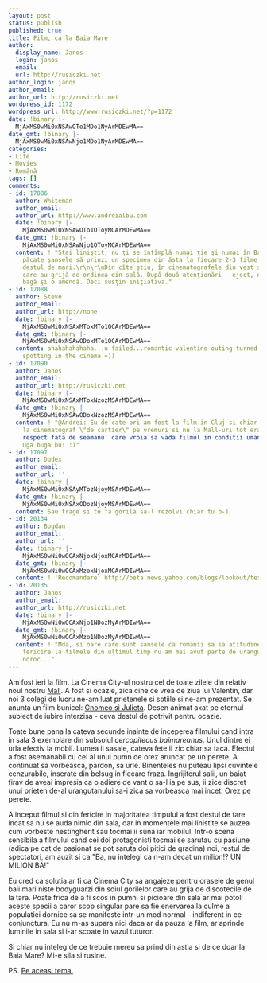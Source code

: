 ```yaml
---
layout: post
status: publish
published: true
title: Film, ca la Baia Mare
author:
  display_name: Janos
  login: janos
  email: 
  url: http://rusiczki.net
author_login: janos
author_email: 
author_url: http://rusiczki.net
wordpress_id: 1172
wordpress_url: http://www.rusiczki.net/?p=1172
date: !binary |-
  MjAxMS0wMi0xNSAwOTo1MDo1NyArMDEwMA==
date_gmt: !binary |-
  MjAxMS0wMi0xNSAwNjo1MDo1NyArMDEwMA==
categories:
- Life
- Movies
- Română
tags: []
comments:
- id: 17086
  author: Whiteman
  author_email: 
  author_url: http://www.andreialbu.com
  date: !binary |-
    MjAxMS0wMi0xNSAwOTo1OToyMCArMDEwMA==
  date_gmt: !binary |-
    MjAxMS0wMi0xNSAwNjo1OToyMCArMDEwMA==
  content: ! "Stai liniştit, nu ţi se întîmplă numai ţie şi numai în Baia Mare. Din
    păcate şansele să prinzi un specimen din ăsta la fiecare 2-3 filme privite sînt
    destul de mari.\r\n\r\nDin cîte ştiu, în cinematografele din vest sînt oameni
    care au grijă de ordinea din sală. După două atenţionări - eject, eventual îţi
    bagă şi o amendă. Deci susţin iniţiativa."
- id: 17088
  author: Steve
  author_email: 
  author_url: http://none
  date: !binary |-
    MjAxMS0wMi0xNSAxMToxMTo1OCArMDEwMA==
  date_gmt: !binary |-
    MjAxMS0wMi0xNSAwODoxMTo1OCArMDEwMA==
  content: ahahahahahaha...u failed...romantic valentine outing turned into neanderthal
    spotting in the cinema =))
- id: 17090
  author: Janos
  author_email: 
  author_url: http://rusiczki.net
  date: !binary |-
    MjAxMS0wMi0xNSAxMToxNzozMSArMDEwMA==
  date_gmt: !binary |-
    MjAxMS0wMi0xNSAwODoxNzozMSArMDEwMA==
  content: ! "@Andrei: Eu de cate ori am fost la film in Cluj si chiar daca am fost
    la cinematograf \"de cartier\" pe vremuri si nu la Mall-uri tot era liniste si
    respect fata de seamanu' care vroia sa vada filmul in conditii umane.\r\n@Steve:
    Uga buga bu! :)"
- id: 17097
  author: Dudex
  author_email: 
  author_url: ''
  date: !binary |-
    MjAxMS0wMi0xNSAyMTozNjoyMSArMDEwMA==
  date_gmt: !binary |-
    MjAxMS0wMi0xNSAxODozNjoyMSArMDEwMA==
  content: Sau trage si te fa gorila sa-l rezolvi chiar tu b-)
- id: 20134
  author: Bogdan
  author_email: 
  author_url: ''
  date: !binary |-
    MjAxMS0wNi0wOCAxNjoxNjoxMCArMDIwMA==
  date_gmt: !binary |-
    MjAxMS0wNi0wOCAxMzoxNjoxMCArMDIwMA==
  content: ! 'Recomandare: http://beta.news.yahoo.com/blogs/lookout/texas-movie-theater-makes-example-psa-texting-audience-170925090.html'
- id: 20135
  author: Janos
  author_email: 
  author_url: http://rusiczki.net
  date: !binary |-
    MjAxMS0wNi0wOCAxNjo1NDozMyArMDIwMA==
  date_gmt: !binary |-
    MjAxMS0wNi0wOCAxMzo1NDozMyArMDIwMA==
  content: ! "Mda, si oare care sunt sansele ca romanii sa ia atitudine de genul?\r\n\r\nDin
    fericire la filmele din ultimul timp nu am mai avut parte de urangutani. O fi
    noroc..."
---
```

<p>Am fost ieri la film. La Cinema City-ul nostru cel de toate zilele din relativ noul nostru <a href="http://goldplaza.ro/">Mall</a>. A fost si ocazie, zica cine ce vrea de ziua lui Valentin, dar noi 3 colegi de lucru ne-am luat prietenele si sotiile si ne-am prezentat. Se anunta un film bunicel: <a href="http://www.imdb.com/title/tt0377981/">Gnomeo si Julieta</a>. Desen animat axat pe eternul subiect de iubire interzisa - ceva destul de potrivit pentru ocazie.</p>
<p>Toate bune pana la cateva secunde inainte de inceperea filmului cand intra in sala 3 exemplare din subsoiul <em>cercopitecus baimareanus</em>. Unul dintre ei urla efectiv la mobil. Lumea ii sasaie, cateva fete ii zic chiar sa taca. Efectul a fost asemanabil cu cel al unui pumn de orez aruncat pe un perete. A continuat sa vorbeasca, pardon, sa urle. Binenteles nu puteau lipsi cuvintele cenzurabile, inserate din belsug in fiecare fraza. Ingrijitorul salii, un baiat firav de aveai impresia ca o adiere de vant o sa-l ia pe sus, ii zice discret unui prieten de-al urangutanului sa-i zica sa vorbeasca mai incet. Orez pe perete.</p>
<p>A inceput filmul si din fericire in majoritatea timpului a fost destul de tare incat sa nu se auda nimic din sala, dar in momentele mai linistite se auzea cum vorbeste nestingherit sau tocmai ii suna iar mobilul. Intr-o scena sensibila a filmului cand cei doi protagonisti tocmai se sarutau cu pasiune (adica pe cat de pasionat se pot saruta doi pitici de gradina) noi, restul de spectatori, am auzit si ca "Ba, nu intelegi ca n-am decat un milion!? UN MILION BA!"</p>
<p>Eu cred ca solutia ar fi ca Cinema City sa angajeze pentru orasele de genul baii mari niste bodyguarzi din soiul gorilelor care au grija de discotecile de la tara. Poate frica de a fi scos in pumni si picioare din sala ar mai potoli aceste specii a caror scop singular pare sa fie enervarea la culme a populatiei dornice sa se manifeste intr-un mod normal - indiferent in ce conjunctura. Eu nu m-as supara nici daca ar da pauza la film, ar aprinde luminile in sala si i-ar scoate in vazul tuturor.</p>
<p>Si chiar nu inteleg de ce trebuie mereu sa prind din astia si de ce doar la Baia Mare? Mi-e sila si rusine.</p>
<p>PS. <a href="http://www.andreialbu.com/cultura-rabdare-și-tutun.html">Pe aceasi tema.</a></p>
